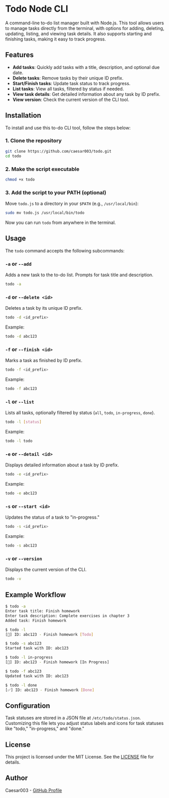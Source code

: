# Todo Node CLI

A command-line to-do list manager built with Node.js. This tool allows users to manage tasks directly from the terminal, with options for adding, deleting, updating, listing, and viewing task details. It also supports starting and finishing tasks, making it easy to track progress.

## Features

-   **Add tasks**: Quickly add tasks with a title, description, and optional due date.
-   **Delete tasks**: Remove tasks by their unique ID prefix.
-   **Start/Finish tasks**: Update task status to track progress.
-   **List tasks**: View all tasks, filtered by status if needed.
-   **View task details**: Get detailed information about any task by ID prefix.
-   **View version**: Check the current version of the CLI tool.

## Installation

To install and use this to-do CLI tool, follow the steps below:

### 1. Clone the repository

```bash
git clone https://github.com/caesar003/todo.git
cd todo
```

### 2. Make the script executable

```bash
chmod +x todo
```

### 3. Add the script to your PATH (optional)

Move `todo.js` to a directory in your `$PATH` (e.g., `/usr/local/bin`):

```bash
sudo mv todo.js /usr/local/bin/todo
```

Now you can run `todo` from anywhere in the terminal.

## Usage

The `todo` command accepts the following subcommands:

### `-a` or `--add`

Adds a new task to the to-do list. Prompts for task title and description.

```bash
todo -a
```

### `-d` or `--delete <id>`

Deletes a task by its unique ID prefix.

```bash
todo -d <id_prefix>
```

Example:

```bash
todo -d abc123
```

### `-f` or `--finish <id>`

Marks a task as finished by ID prefix.

```bash
todo -f <id_prefix>
```

Example:

```bash
todo -f abc123
```

### `-l` or `--list`

Lists all tasks, optionally filtered by status (`all`, `todo`, `in-progress`, `done`).

```bash
todo -l [status]
```

Example:

```bash
todo -l todo
```

### `-e` or `--detail <id>`

Displays detailed information about a task by ID prefix.

```bash
todo -e <id_prefix>
```

Example:

```bash
todo -e abc123
```

### `-s` or `--start <id>`

Updates the status of a task to "in-progress."

```bash
todo -s <id_prefix>
```

Example:

```bash
todo -s abc123
```

### `-v` or `--version`

Displays the current version of the CLI.

```bash
todo -v
```

## Example Workflow

```bash
$ todo -a
Enter task title: Finish homework
Enter task description: Complete exercises in chapter 3
Added task: Finish homework

$ todo -l
[📝] ID: abc123 - Finish homework [Todo]

$ todo -s abc123
Started task with ID: abc123

$ todo -l in-progress
[] ID: abc123 - Finish homework [In Progress]

$ todo -f abc123
Updated task with ID: abc123

$ todo -l done
[✅] ID: abc123 - Finish homework [Done]
```

## Configuration

Task statuses are stored in a JSON file at `/etc/todo/status.json`. Customizing this file lets you adjust status labels and icons for task statuses like "todo," "in-progress," and "done."

## License

This project is licensed under the MIT License. See the [LICENSE](LICENSE) file for details.

## Author

Caesar003 - [GitHub Profile](https://github.com/caesar003/)
